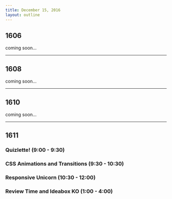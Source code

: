 ```yaml
---
title: December 15, 2016
layout: outline
---
```


## 1606
coming soon...

***

## 1608
coming soon...

***

## 1610
coming soon...

***

## 1611

### Quizlette! (9:00 - 9:30)

### CSS Animations and Transitions (9:30 - 10:30)

### Responsive Unicorn (10:30 - 12:00)

### Review Time and Ideabox KO (1:00 - 4:00)
